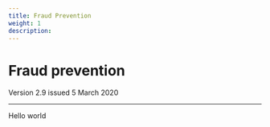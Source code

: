 ```yaml
---
title: Fraud Prevention
weight: 1
description:
---
```


# Fraud prevention

Version 2.9 issued 5 March 2020
***

Hello world

